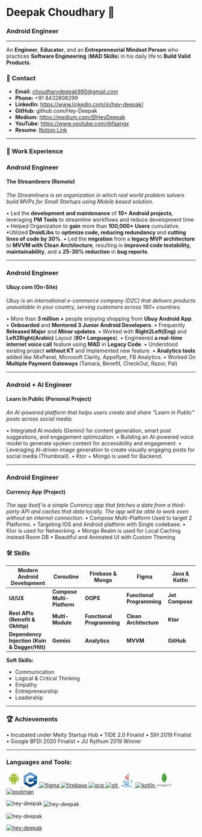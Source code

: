# Deepak Choudhary 👋

### Android Engineer

---

An **Engineer**, **Educator**, and an **Entrepreneurial Mindset Person** who practices **Software Engineering** (**MAD Skills**) in his daily life to **Build Valid Products**.

### 📧 Contact

-   **Email:** choudharydeepak990@gmail.com
-   **Phone:** +91 8432808299
-   **LinkedIn:** https://www.linkedin.com/in/hey-deepak/
-   **GitHub:** github.com/Hey-Deepak
-   **Medium:** https://medium.com/@HeyDeepak
-   **YouTube**: https://www.youtube.com/@faangx
-   **Resume**: [Notion Link](https://grateful-lint-1e7.notion.site/Resume-Android-dfcdf5343dae42738ecdda215f6027bc?pvs=74)

---
### 💼 Work Experience

### Android Engineer
#### The Streamliners (Remote)
*The Streamliners is an organization in which real world problem solvers build MVPs for Small Startups using Mobile based solution.*

• Led the **development and maintenance** of **10+ Android projects**, leveraging **PM**
**Tools** to streamline workflows and reduce development time
• Helped Organization to **gain** more than **100,000+ Users** cumulative.
•Utilized **DroidLibs** to **optimize code, reducing redundancy** and **cutting lines of**
**code by 30%**.
• Led the **migration** from a **legacy MVP architecture** to **MVVM with Clean**
**Architecture**, resulting in **improved code testability, maintainability**, and a
**25-30% reduction** in **bug reports**.

---
### Android Engineer
#### Ubuy.com (On-Site)
*Ubuy is an international e-commerce company (D2C) that delivers products unavailable in your*
*country, serving customers across 180+ countries.*

• More than **3 million +** people enjoying shopping from **Ubuy Android App**.
• **Onboarded** and **Mentored 3 Junior Android Developers**.
• Frequently **Released Major** and **Minor updates**.
• Worked with **Right2Left(Eng)** and **Left2Right(Arabic)** Layout (**80+ Languages**).
• Engineered **a real-time internet voice call** feature using **MAD** in **Legacy Code**.
• Understood existing project **without KT** and Implemented new feature.
• **Analytics tools** added like MixPanel, Microsoft Clarity, Appsflyer, FB Analytics.
• Worked On **Multiple Payment Gateways** (Tamara, Benefit, CheckOut, Razor, Pal)

---
### Android + Al Engineer

#### Learn In Public (Personal Project)
*An Al-powered platform that helps users create and share "Learn in Public" posts across social media.*

• Integrated Al models (Gemini) for content generation, smart post suggestions,
and engagement optimization.
• Building an Al-powered voice model to generate spoken content for
accessibility and engagement.
• Leveraging Al-driven image generation to create visually engaging posts for
social media (Thumbnail).
• Ktor + Mongo is used for Backend.

---
### Android Engineer
#### Currency App (Project)
*The app itself is a simple Currency app that fetches a data from a third-party API and caches that data locally. The app will be able to work even without an internet connection.*
• Compose Multi-Platform Used to target 2 Platforms.
• Targeting IOS and Android platform with Single codebase.
• Ktor is used for Networking.
• Mongo Realm is used for Local Caching instead Room DB
• Beautiful and Animated UI with Custom Theming

### 🛠️ Skills

| Modern Android Development                | Coroutine                  | Firebase & Mongo           | Figma                      | Java & Kotlin   |
| ----------------------------------------- | -------------------------- | -------------------------- | -------------------------- | --------------- |
| **UI/UX**                                 | **Compose Multi-Platform** | **OOPS**                   | **Functional Programming** | **Jet Compose** |
| **Rest APIs (Retrofit & Okhttp)**         | **Multi-Module**           | **Functional Programming** | **Clean Architecture**     | **Ktor**        |
| **Dependency Injection (Koin & Dagger/Hilt)** | **Gemini**                     | **Analytics**                  | **MVVM**                       | **GitHub**          |

**Soft Skills:**
* Communication
* Logical & Critical Thinking
* Empathy
* Entrepreneurship
* Leadership
---
### 🏆 Achievements

• Incubated under Meity Startup Hub
• TIDE 2.0 Finalist 
• SIH 2019 Finalist
• Google BFDI 2020 Finalist
• JU Rythum 2019 Winner

---
<h3 align="left">Languages and Tools:</h3>
<p align="left"> <a href="https://developer.android.com" target="_blank" rel="noreferrer"> <img src="https://raw.githubusercontent.com/devicons/devicon/master/icons/android/android-original-wordmark.svg" alt="android" width="40" height="40"/> </a> <a href="https://www.w3schools.com/cpp/" target="_blank" rel="noreferrer"> <img src="https://raw.githubusercontent.com/devicons/devicon/master/icons/cplusplus/cplusplus-original.svg" alt="cplusplus" width="40" height="40"/> </a> <a href="https://www.figma.com/" target="_blank" rel="noreferrer"> <img src="https://www.vectorlogo.zone/logos/figma/figma-icon.svg" alt="figma" width="40" height="40"/> </a> <a href="https://firebase.google.com/" target="_blank" rel="noreferrer"> <img src="https://www.vectorlogo.zone/logos/firebase/firebase-icon.svg" alt="firebase" width="40" height="40"/> </a> <a href="https://cloud.google.com" target="_blank" rel="noreferrer"> <img src="https://www.vectorlogo.zone/logos/google_cloud/google_cloud-icon.svg" alt="gcp" width="40" height="40"/> </a> <a href="https://git-scm.com/" target="_blank" rel="noreferrer"> <img src="https://www.vectorlogo.zone/logos/git-scm/git-scm-icon.svg" alt="git" width="40" height="40"/> </a> <a href="https://www.java.com" target="_blank" rel="noreferrer"> <img src="https://raw.githubusercontent.com/devicons/devicon/master/icons/java/java-original.svg" alt="java" width="40" height="40"/> </a> <a href="https://kotlinlang.org" target="_blank" rel="noreferrer"> <img src="https://www.vectorlogo.zone/logos/kotlinlang/kotlinlang-icon.svg" alt="kotlin" width="40" height="40"/> </a> <a href="https://www.mongodb.com/" target="_blank" rel="noreferrer"> <img src="https://raw.githubusercontent.com/devicons/devicon/master/icons/mongodb/mongodb-original-wordmark.svg" alt="mongodb" width="40" height="40"/> </a> <a href="https://postman.com" target="_blank" rel="noreferrer"> <img src="https://www.vectorlogo.zone/logos/getpostman/getpostman-icon.svg" alt="postman" width="40" height="40"/> </a> </p>

<p><img align="left" src="https://github-readme-stats.vercel.app/api/top-langs?username=hey-deepak&show_icons=true&locale=en&layout=compact" alt="hey-deepak" /></p>

<p>&nbsp;<img align="center" src="https://github-readme-stats.vercel.app/api?username=hey-deepak&show_icons=true&locale=en" alt="hey-deepak" /></p>

<p><img align="center" src="https://github-readme-streak-stats.herokuapp.com/?user=hey-deepak&" alt="hey-deepak" /></p>

<p align="left"> <a href="https://github.com/ryo-ma/github-profile-trophy"><img src="https://github-profile-trophy.vercel.app/?username=hey-deepak" alt="hey-deepak" /></a> </p>
